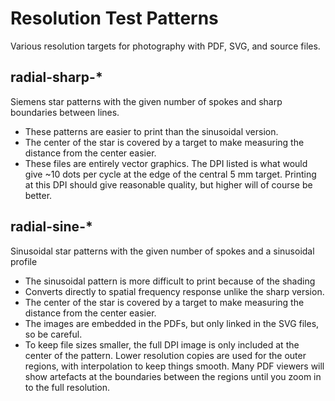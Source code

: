 # Resolution Test Patterns

Various resolution targets for photography with PDF, SVG, and source files.

## radial-sharp-*
Siemens star patterns with the given number of spokes and sharp boundaries between lines.
- These patterns are easier to print than the sinusoidal version.
- The center of the star is covered by a target to make measuring the distance from the center easier.
- These files are entirely vector graphics. The DPI listed is what would give ~10 dots per cycle at the edge of the central 5 mm target. Printing at this DPI should give reasonable quality, but higher will of course be better.

## radial-sine-*
Sinusoidal star patterns with the given number of spokes and a sinusoidal profile
- The sinusoidal pattern is more difficult to print because of the shading
- Converts directly to spatial frequency response unlike the sharp version.
- The center of the star is covered by a target to make measuring the distance from the center easier.
- The images are embedded in the PDFs, but only linked in the SVG files, so be careful.
- To keep file sizes smaller, the full DPI image is only included at the center of the pattern. Lower resolution copies are used for the outer regions, with interpolation to keep things smooth. Many PDF viewers will show artefacts at the boundaries between the regions until you zoom in to the full resolution.
